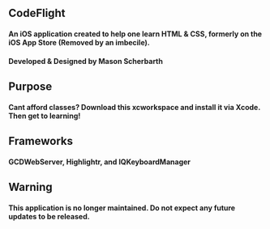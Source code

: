 ## CodeFlight
#### An iOS application created to help one learn HTML & CSS, formerly on the iOS App Store (Removed by an imbecile).
#### Developed & Designed by Mason Scherbarth

## Purpose
#### Cant afford classes? Download this xcworkspace and install it via Xcode. Then get to learning!

## Frameworks
#### GCDWebServer, Highlightr, and IQKeyboardManager

## Warning
#### This application is no longer maintained. Do not expect any future updates to be released.
